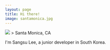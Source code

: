 ```yaml
---
layout: page
title: Hi there!
image: santamonica.jpg
---
```


<img src="{{ site.github.url }}/assets/img/{{ page.image }}">
> Santa Monica, CA

I'm Sangsu Lee, a junior developer in South Korea.
